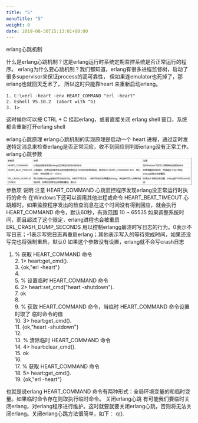 ```yaml
---
title: "5"
menuTitle: "5"
weight: 0
date: 2019-08-30T15:13:01+08:00
---
```

erlang心跳机制
 
什么是erlang心跳机制？这是erlang运行时系统定期监控系统是否正常运行的程序。
erlang为什么要心跳机制？我们都知道，erlang有很多进程监督树，启动了很多supervisor来保证process的高可靠性， 但如果连emulator也死掉了，那erlang也就回天乏术了， 所以这时只能靠heart 来重新启动erlang。

    1. C:\>erl -heart -env HEART_COMMAND "erl -heart"  
    2. Eshell V5.10.2  (abort with ^G)  
    3. 1>  

这时候你可以按 CTRL + C 挂起erlang，或者直接关闭 erlang shell 窗口，系统都会重新打开erlang shell

erlang心跳原理
erlang心跳机制的实现原理是启动一个 heart 进程，通过定时发送特定消息来检查erlang是否正常回应，收不到回应则判断erlang没有正常工作。
erlang心跳参数
![](../images/screenshot_1534591408101.png)
参数项 说明  注意
HEART_COMMAND   心跳监控程序发现erlang没正常运行时执行的命令   在Windows下还可以调用其他进程或命令
HEART_BEAT_TIMEOUT  心跳超时，如果监控程序发出的检查消息在这个时间没有得到回应，就会执行 HEART_COMMAND 命令，默认60秒，有效范围 10 ~ 65535   如果调整系统时间，而且超过了这个限定，erlang进程也会被重启
ERL_CRASH_DUMP_SECONDS  用以控制erlangg崩溃时写日志的行为。0表示不写日志；-1表示写完日志再重启erlang；其他表示写入的等待完成时间，如果还没写完也将强制重启。默认0   如果这个参数没有设置，erlang就不会写crash日志


 
 1. % 获取 HEART_COMMAND 命令  
    2. 1> heart:get_cmd().  
    3. {ok,"erl -heart"}  
    4.   
    5. % 设置临时 HEART_COMMAND 命令  
    6. 2> heart:set_cmd("heart -shutdown").  
    7. ok  
    8.   
    9. % 获取 HEART_COMMAND 命令，当临时 HEART_COMMAND 命令设置时取了 临时命令的值  
    10. 3> heart:get_cmd().  
    11. {ok,"heart -shutdown"}  
    12.   
    13. % 清除临时 HEART_COMMAND 命令  
    14. 4> heart:clear_cmd().  
    15. ok  
    16.   
    17. % 获取 HEART_COMMAND 命令  
    18. 5> heart:get_cmd().  
    19. {ok,"erl -heart"}  


也就是说erlang HEART_COMMAND 命令有两种形式：全局环境变量的和临时变量。如果临时命令存在则取执行临时命令。
关闭erlang心跳
有可能我们要临时关闭erlang，对erlang程序进行维护。这时就要就要关闭erlang心跳，否则将无法关闭erlang。关闭erlang心跳方法很简单，如下：
q().



